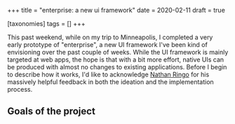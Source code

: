 +++
title = "enterprise: a new ui framework"
date = 2020-02-11
draft = true

[taxonomies]
tags = []
+++

This past weekend, while on my trip to Minneapolis, I completed a very early prototype of "enterprise", a new UI framework I've been kind of envisioning over the past couple of weeks. While the UI framework is mainly targeted at web apps, the hope is that with a bit more effort, native UIs can be produced with almost no changes to existing applications. Before I begin to describe how it works, I'd like to acknowledge [Nathan Ringo][1] for his massively helpful feedback in both the ideation and the implementation process.

## Goals of the project

[1]: https://remexre.xyz

